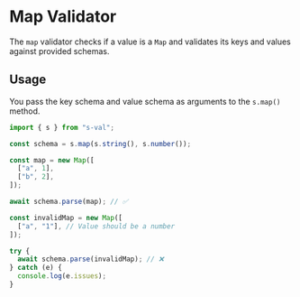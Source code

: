 # Map Validator

The `map` validator checks if a value is a `Map` and validates its keys and values against provided schemas.

## Usage

You pass the key schema and value schema as arguments to the `s.map()` method.

```typescript
import { s } from "s-val";

const schema = s.map(s.string(), s.number());

const map = new Map([
  ["a", 1],
  ["b", 2],
]);

await schema.parse(map); // ✅

const invalidMap = new Map([
  ["a", "1"], // Value should be a number
]);

try {
  await schema.parse(invalidMap); // ❌
} catch (e) {
  console.log(e.issues);
}
```
